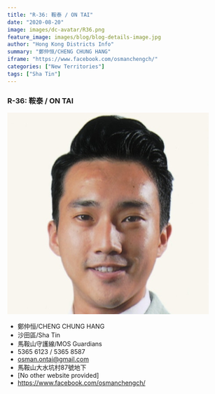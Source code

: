 ```yaml
---
title: "R-36: 鞍泰 / ON TAI"
date: "2020-08-20"
image: images/dc-avatar/R36.png
feature_image: images/blog/blog-details-image.jpg
author: "Hong Kong Districts Info"
summary: "鄭仲恒/CHENG CHUNG HANG"
iframe: "https://www.facebook.com/osmanchengch/"
categories: ["New Territories"]
tags: ["Sha Tin"]
---
```


### R-36: 鞍泰 / ON TAI  
![](/images/dc-avatar/R36.png)  

 - 鄭仲恒/CHENG CHUNG HANG  
 - 沙田區/Sha Tin  
 - 馬鞍山守護線/MOS Guardians  
 - 5365 6123 / 5365 8587  
 - osman.ontai@gmail.com  
 - 馬鞍山大水坑村87號地下  
 - [No other website provided]  
 - https://www.facebook.com/osmanchengch/
